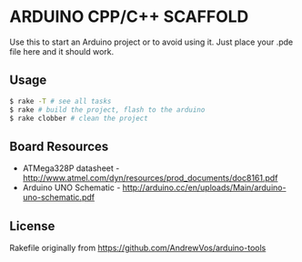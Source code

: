 # ARDUINO CPP/C++ SCAFFOLD

Use this to start an Arduino project or to avoid using it.
Just place your .pde file here and it should work.


## Usage

```bash
$ rake -T # see all tasks
$ rake # build the project, flash to the arduino
$ rake clobber # clean the project
```

## Board Resources

* ATMega328P datasheet - http://www.atmel.com/dyn/resources/prod_documents/doc8161.pdf
* Arduino UNO Schematic - http://arduino.cc/en/uploads/Main/arduino-uno-schematic.pdf


## License

Rakefile originally from https://github.com/AndrewVos/arduino-tools
